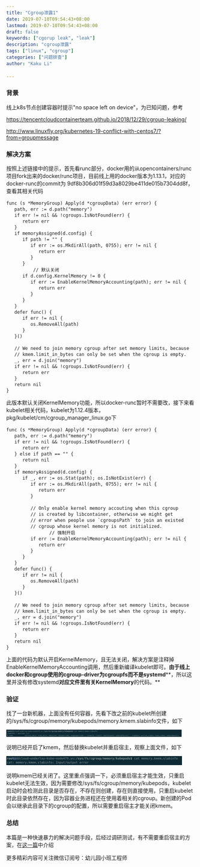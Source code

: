 ```yaml
---
title: "Cgroup泄露1"
date: 2019-07-10T09:54:43+08:00
lastmod: 2019-07-10T09:54:43+08:00
draft: false
keywords: ["cgorup leak", "leak"]
description: "cgroup泄露"
tags: ["linux", "cgroup"]
categories: ["问题排查"]
author: "Kaku Li"

---
```


### 背景

线上k8s节点创建容器时提示"no space left on device"，为已知问题，参考

<https://tencentcloudcontainerteam.github.io/2018/12/29/cgroup-leaking/>

<http://www.linuxfly.org/kubernetes-19-conflict-with-centos7/?from=groupmessage>

### 解决方案

按照上述链接中的提示，首先看runc部分，docker用的从opencontainers/runc项目fork出来的docker/runc项目，目前线上用的docker版本为1.13.1，对应的docker-runc的commit为 9df8b306d01f59d3a8029be411de015b7304dd8f，查看其相关代码

```
func (s *MemoryGroup) Apply(d *cgroupData) (err error) {
   path, err := d.path("memory")
   if err != nil && !cgroups.IsNotFound(err) {
      return err
   }
   if memoryAssigned(d.config) {
      if path != "" {
         if err := os.MkdirAll(path, 0755); err != nil {
            return err
         }
      }
          // 默认关闭
      if d.config.KernelMemory != 0 {
         if err := EnableKernelMemoryAccounting(path); err != nil {
            return err
         }
      }
   }
   defer func() {
      if err != nil {
         os.RemoveAll(path)
      }
   }()
 
   // We need to join memory cgroup after set memory limits, because
   // kmem.limit_in_bytes can only be set when the cgroup is empty.
   _, err = d.join("memory")
   if err != nil && !cgroups.IsNotFound(err) {
      return err
   }
   return nil
}
```

此版本默认关闭KernelMemory功能，所以docker-runc暂时不需要改，接下来看kubelet相关代码，kubelet为1.12.4版本，pkg/kubelet/cm/cgroup_manager_linux.go下

```
func (s *MemoryGroup) Apply(d *cgroupData) (err error) {
   path, err := d.path("memory")
   if err != nil && !cgroups.IsNotFound(err) {
      return err
   } else if path == "" {
      return nil
   }
   if memoryAssigned(d.config) {
      if _, err := os.Stat(path); os.IsNotExist(err) {
         if err := os.MkdirAll(path, 0755); err != nil {
            return err
         }
         
         // Only enable kernel memory accouting when this cgroup
         // is created by libcontainer, otherwise we might get
         // error when people use `cgroupsPath` to join an existed
         // cgroup whose kernel memory is not initialized.
                // 强制开启
         if err := EnableKernelMemoryAccounting(path); err != nil {
            return err
         }
      }
   }
   defer func() {
      if err != nil {
         os.RemoveAll(path)
      }
   }()
 
   // We need to join memory cgroup after set memory limits, because
   // kmem.limit_in_bytes can only be set when the cgroup is empty.
   _, err = d.join("memory")
   if err != nil && !cgroups.IsNotFound(err) {
      return err
   }
   return nil
}
```

上面的代码为默认开启KernelMemory，且无法关闭，解决方案是注释掉EnableKernelMemoryAccounting调用，然后重新编译kubelet即可。**由于线上docker****和cgroup****使用的cgroup-driver****为cgroupfs****而不是systemd****，所以这里并没有修改systemd****对应文件里有关KernelMemory****的代码。**

### 验证

找了一台新机器，上面没有任何容器，先看下改之前的kubelet所创建的/sys/fs/cgroup/memory/kubepods/memory.kmem.slabinfo文件，如下

![img](cgroup_memory_leak1.png)

说明已经开启了kmem，然后替换kubelet并重启宿主，观察上面文件，如下

![img](cgroup_memory_leak2.png)

说明kmem已经关闭了。这里重点强调一下，必须重启宿主才能生效，只重启kubelet无法生效，因为需要修改/sys/fs/cgroup/memory/kubepods，kubelet启动时会检测此目录是否存在，不存在则创建，存在则直接使用，只重启kubelet时此目录依然存在，因为容器业务进程还在使用着相关的cgroup。新创建的Pod会以继承此目录下的cgroup的配置，所以需要重启宿主才能关闭kmem。

### 总结

本篇是一种快速暴力的解决问题手段，后经过调研测试，有不需要重启宿主的方案，在[这一篇](../cgroup-leak2)中介绍



更多精彩内容可关注微信订阅号：幼儿园小班工程师